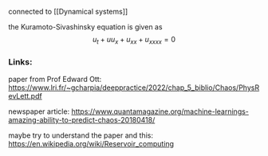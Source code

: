 

connected to [[Dynamical systems]]

the Kuramoto-Sivashinsky equation is given as
$$u_t+uu_x+u_{xx}+u_{xxxx}=0$$

### Links:
paper from Prof Edward Ott:
https://www.lri.fr/~gcharpia/deeppractice/2022/chap_5_biblio/Chaos/PhysRevLett.pdf

newspaper article:
https://www.quantamagazine.org/machine-learnings-amazing-ability-to-predict-chaos-20180418/

maybe try to understand the paper and this:
https://en.wikipedia.org/wiki/Reservoir_computing
